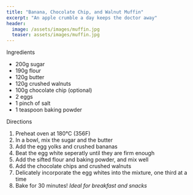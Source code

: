 ```yaml
---
title: "Banana, Chocolate Chip, and Walnut Muffin"
excerpt: "An apple crumble a day keeps the doctor away"
header:
  image: /assets/images/muffin.jpg
  teaser: assets/images/muffin.jpg
---
```

Ingredients

* 200g sugar
* 190g flour
* 120g butter
* 120g crushed walnuts
* 100g chocolate chip (optional)
* 2 eggs
* 1 pinch of salt
* 1 teaspoon baking powder

Directions
 
1. Preheat oven at 180°C (356F)
2. In a bowl, mix the sugar and the butter 
3. Add the egg yolks and crushed bananas
4. Beat the egg white seperatly until they are firm enough
5. Add the sifted flour and baking powder, and mix well 
6. Add the chocolate chips and crushed walnuts
7. Delicately incorporate the egg whites into the mixture, one third at a time 
8. Bake for 30 minutes! 
*Ideal for breakfast and snacks*

